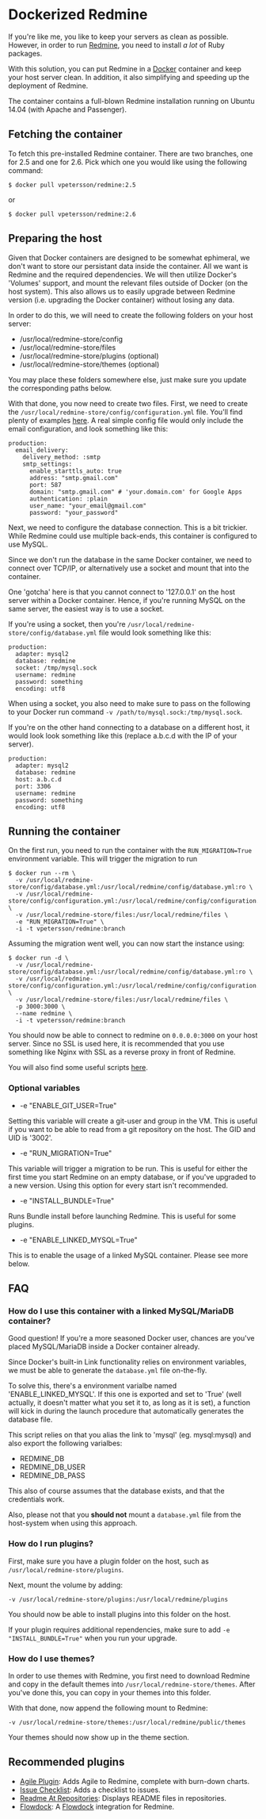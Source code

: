 # Dockerized Redmine

If you're like me, you like to keep your servers as clean as possible. However, in order to run [Redmine](http://www.redmine.org/), you need to install *a lot* of Ruby packages.

With this solution, you can put Redmine in a [Docker](http://docker.io) container and keep your host server clean. In addition, it also simplifying and speeding up the deployment of Redmine.

The container contains a full-blown Redmine installation running on Ubuntu 14.04 (with Apache and Passenger).

## Fetching the container

To fetch this pre-installed Redmine container. There are two branches, one for 2.5 and one for 2.6. Pick which one you would like using the following command:

    $ docker pull vpetersson/redmine:2.5

or

    $ docker pull vpetersson/redmine:2.6


## Preparing the host

Given that Docker containers are designed to be somewhat ephimeral, we don't want to store our persistant data inside the container. All we want is Redmine and the required dependencies. We will then utilize Docker's 'Volumes' support, and mount the relevant files outside of Docker (on the host system). This also allows us to easily upgrade between Redmine version (i.e. upgrading the Docker container) without losing any data.

In order to do this, we will need to create the following folders on your host server:

 * /usr/local/redmine-store/config
 * /usr/local/redmine-store/files
 * /usr/local/redmine-store/plugins (optional)
 * /usr/local/redmine-store/themes (optional)

You may place these folders somewhere else, just make sure you update the corresponding paths below.

With that done, you now need to create two files. First, we need to create the `/usr/local/redmine-store/config/configuration.yml` file. You'll find plenty of examples [here](http://www.redmine.org/projects/redmine/repository/entry/branches/2.5-stable/config/configuration.yml.example). A real simple config file would only include the email configuration, and look something like this:

    production:
      email_delivery:
        delivery_method: :smtp
        smtp_settings:
          enable_starttls_auto: true
          address: "smtp.gmail.com"
          port: 587
          domain: "smtp.gmail.com" # 'your.domain.com' for Google Apps
          authentication: :plain
          user_name: "your_email@gmail.com"
          password: "your_password"

Next, we need to configure the database connection. This is a bit trickier. While Redmine could use multiple back-ends, this container is configured to use MySQL.

Since we don't run the database in the same Docker container, we need to connect over TCP/IP, or alternatively use a socket and mount that into the container.

One 'gotcha' here is that you cannot connect to '127.0.0.1' on the host server within a Docker container. Hence, if you're running MySQL on the same server, the easiest way is to use a socket.

If you're using a socket, then you're `/usr/local/redmine-store/config/database.yml` file would look something like this:

    production:
      adapter: mysql2
      database: redmine
      socket: /tmp/mysql.sock
      username: redmine
      password: something
      encoding: utf8

When using a socket, you also need to make sure to pass on the following to your Docker run command `-v /path/to/mysql.sock:/tmp/mysql.sock`.

If you're on the other hand connecting to a database on a different host, it would look look something like this (replace a.b.c.d with the IP of your server).

    production:
      adapter: mysql2
      database: redmine
      host: a.b.c.d
      port: 3306
      username: redmine
      password: something
      encoding: utf8

## Running the container

On the first run, you need to run the container with the `RUN_MIGRATION=True` environment variable. This will trigger the migration to run

    $ docker run --rm \
      -v /usr/local/redmine-store/config/database.yml:/usr/local/redmine/config/database.yml:ro \
      -v /usr/local/redmine-store/config/configuration.yml:/usr/local/redmine/config/configuration.yml:ro \
      -v /usr/local/redmine-store/files:/usr/local/redmine/files \
      -e "RUN_MIGRATION=True" \
      -i -t vpetersson/redmine:branch

Assuming the migration went well, you can now start the instance using:

    $ docker run -d \
      -v /usr/local/redmine-store/config/database.yml:/usr/local/redmine/config/database.yml:ro \
      -v /usr/local/redmine-store/config/configuration.yml:/usr/local/redmine/config/configuration.yml:ro \
      -v /usr/local/redmine-store/files:/usr/local/redmine/files \
      -p 3000:3000 \
      --name redmine \
      -i -t vpetersson/redmine:branch

You should now be able to connect to redmine on `0.0.0.0:3000` on your host server. Since no SSL is used here, it is recommended that you use something like Nginx with SSL as a reverse proxy in front of Redmine.

You will also find some useful scripts [here](https://github.com/vpetersson/redmine/tree/master/bin).

### Optional variables

 * -e "ENABLE_GIT_USER=True"

Setting this variable will create a git-user and group in the VM. This is useful if you want to be able to read from a git repository on the host. The GID and UID is '3002'.

 * -e "RUN_MIGRATION=True"

This variable will trigger a migration to be run. This is useful for either the first time you start Redmine on an empty database, or if you've upgraded to a new version. Using this option for every start isn't recommended.

 * -e "INSTALL_BUNDLE=True"

Runs Bundle install before launching Redmine. This is useful for some plugins.

 * -e "ENABLE_LINKED_MYSQL=True"

This is to enable the usage of a linked MySQL container. Please see more below.

## FAQ

### How do I use this container with a linked MySQL/MariaDB container?

Good question! If you're a more seasoned Docker user, chances are you've placed MySQL/MariaDB inside a Docker container already.

Since Docker's built-in Link functionality relies on environment variables, we must be able to generate the `database.yml` file on-the-fly.

To solve this, there's a environment varialbe named 'ENABLE_LINKED_MYSQL'. If this one is exported and set to 'True' (well actually, it doesn't matter what you set it to, as long as it is set), a function will kick in during the launch procedure that automatically generates the database file.

This script relies on that you alias the link to 'mysql' (eg. mysql:mysql) and also export the following varialbes:

 * REDMINE_DB
 * REDMINE_DB_USER
 * REDMINE_DB_PASS

This also of course assumes that the database exists, and that the credentials work.

Also, please not that you **should not** mount a `database.yml` file from the host-system when using this approach.

### How do I run plugins?

First, make sure you have a plugin folder on the host, such as `/usr/local/redmine-store/plugins`.

Next, mount the volume by adding:

    -v /usr/local/redmine-store/plugins:/usr/local/redmine/plugins

You should now be able to install plugins into this folder on the host.

If your plugin requires additional rependencies, make sure to add `-e "INSTALL_BUNDLE=True"` when you run your upgrade.

### How do I use themes?

In order to use themes with Redmine, you first need to download Redmine and copy in the default themes into `/usr/local/redmine-store/themes`. After you've done this, you can copy in your themes into this folder.

With that done, now append the following mount to Redmine:

    -v /usr/local/redmine-store/themes:/usr/local/redmine/public/themes

Your themes should now show up in the theme section.

## Recommended plugins

 * [Agile Plugin](http://redminecrm.com/projects/agile/pages/1): Adds Agile to Redmine, complete with burn-down charts.
 * [Issue Checklist](http://redminecrm.com/projects/checklist/pages/1): Adds a checklist to issues.
 * [Readme At Repositories](http://www.redmine.org/plugins/readme_at_repositories): Displays README files in repositories.
 * [Flowdock](https://github.com/flowdock/redmine_flowdock): A [Flowdock](https://www.flowdock.com) integration for Redmine.
